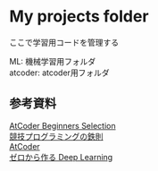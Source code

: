 # My projects folder
ここで学習用コードを管理する  

ML: 機械学習用フォルダ  
atcoder: atcoder用フォルダ  

## 参考資料  
[AtCoder Beginners Selection](https://atcoder.jp/contests/abs)  
[競技プログラミングの鉄則](https://atcoder.jp/contests/tessoku-book/tasks)  
[AtCoder](https://atcoder.jp/home)  
[ゼロから作る Deep Learning](https://github.com/oreilly-japan/deep-learning-from-scratch/tree/master)  